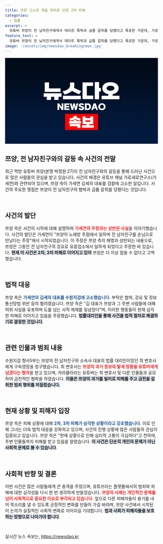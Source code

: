 ```yaml
---
title: 쯔양 고소장 제출 허위로 인한 2차 피해
categories:
  - 법률
excerpt: >
  유튜버 쯔양이 전 남자친구에게서 데이트 폭력과 금품 갈취를 당했다고 폭로한 가운데, 가로세로연구소 김세의 대표를 고소했다. 쯔양 측은 허위 주장과 2차 피해에 대해 강력 대응을 예고하며, 사건의 배후에 있는 인물들과의 연루를 시사했다.
feature_text: >
  유튜버 쯔양이 전 남자친구에게서 데이트 폭력과 금품 갈취를 당했다고 폭로한 가운데, 가로세로연구소 김세의 대표를 고소했다. 쯔양 측은 허위 주장과 2차 피해에 대해 강력 대응을 예고하며, 사건의 배후에 있는 인물들과의 연루를 시사했다.
image: '/assets/img/newsdao_breakingnews.jpg'
---
```


<p><img src="/assets/img/newsdao_breakingnews.jpg" alt="ranknews 속보" /></p>

<h2>쯔양, 전 남자친구와의 갈등 속 사건의 전말</h2>

<p data-ke-size="size16">최근 먹방 유튜버 쯔양(본명 박정원·27)이 전 남자친구와의 갈등을 통해 드러난 사건으로 많은 사람들의 관심을 받고 있습니다. 사건의 배경은 유튜브 채널 가로세로연구소(가세연)와 관련되어 있으며, 쯔양 측이 가세연 김세의 대표를 검찰에 고소한 일입니다. 사건의 주요한 쟁점은 쯔양이 전 남자친구의 협박과 금품 갈취를 당했다는 것입니다.</p>

<p data-ke-size="size16">&nbsp;</p>

<h2 data-ke-size="size26">사건의 발단</h2>

<p data-ke-size="size16">쯔양 측은 사건의 시작에 대해 설명하며 <b><span style="color: #ee2323;">가세연의 주장과는 상반된 사실</span></b>을 이야기했습니다. 사건의 발단은 가세연이 "쯔양이 노래방 주점에서 일하며 전 남자친구를 손님으로 만났다는 주장"에서 시작되었습니다. 이 주장은 쯔양 측의 해명과 상반되는 내용으로, 쯔양은 그동안 전 남자친구의 강요로 유흥업소에서 일하게 되었다고 주장한 바 있습니다. <b><span style="background-color: #21538527;">현재 이 사건은 2차, 3차 피해로 이어지고 있어</span></b> 쯔양은 더 이상 참을 수 없다고 고백했습니다.  </p>

<p data-ke-size="size16">&nbsp;</p>

<h2 data-ke-size="size26">법적 대응</h2>

<p data-ke-size="size16">쯔양 측은 <b><span style="color: #1a5490;">가세연의 김세의 대표를 수원지검에 고소했습니다.</span></b> 부탁은 협박, 강요 및 정보통신망법 위반 등의 혐의였습니다. 쯔양 측은 "김 대표가 쯔양과 그 주변 사람들에 대해 허위 사실을 유포하며 도를 넘는 사적 제재를 일삼았다"며, 이러한 행동들이 현재 심각한 피해로 이어지고 있음을 주장했습니다. <b><span style="background-color: #21538527;">법률대리인을 통해 사건을 법적 절차로 해결하기로 결정한 것입니다</span></b>.</p>

<p data-ke-size="size16">&nbsp;</p>

<h2 data-ke-size="size26">관련 인물과 범죄 내용</h2>

<p data-ke-size="size16">수원지검 형사5부는 쯔양의 전 남자친구와 소속사 대표의 법률 대리인이었던 최 변호사에게 구속영장을 청구했습니다. 최 변호사는 <b><span style="color: #ee2323;">쯔양의 과거 정보와 탈세 정황을 유튜버에게 넘겼다는 혐의</span></b>을 받고 있으며, 카라큘라라는 유튜버는 최 변호사 및 다른 인물들과 공모하여 금전적인 협박을 하였습니다. <b><span style="background-color: #21538527;">이들은 쯔양의 과거를 빌미로 피해를 주고 금전을 갈취한 범죄 행위를 저질렀습니다.</span></b></p>

<p data-ke-size="size16">&nbsp;</p>

<h2 data-ke-size="size26">현재 상황 및 피해자 입장</h2>

<p data-ke-size="size16">쯔양 측은 피해 상황에 대해 <b><span style="color: #1a5490;">2차, 3차 피해가 심각한 상황이라고 강조했습니다</span></b>. 이로 인해 그녀는 더욱 법적 대응을 강화하고 있으며, 사건의 진행 상황에 많은 사람들의 관심이 집중되고 있습니다. 쯔양 측은 "현재 상황으로 인해 심리적 고통이 극심하다"고 전하며, 주변 인물들까지 피해를 받고 있음을 알렸습니다. <b><span style="background-color: #21538527;">이 사건은 단순히 개인의 문제가 아닌 사회적 문제로 볼 수 있습니다</span></b>.</p>

<p data-ke-size="size16">&nbsp;</p>

<h2 data-ke-size="size26">사회적 반향 및 결론</h2>

<p data-ke-size="size16">이번 사건은 많은 사람들에게 큰 충격을 주었으며, 유튜브라는 플랫폼에서의 범죄와 피해에 대한 심각성을 다시 한 번 생각하게 만들었습니다. <b><span style="color: #ee2323;">쯔양의 사례는 개인적인 문제를 넘어 사회적으로 중요한 이슈로 부각되고 있습니다.</span></b> 앞으로 다른 피해자들이 용기를 내어 목소리를 낼 수 있도록 긍정적인 변화를 만들어 가길 바라며, 쯔양 사건에서 시작된 이 논의가 실질적인 사회적 변화로 이어지길 기대합니다. <b><span style="background-color: #21538527;">법과 사회가 피해자들을 보호하는 방향으로 나아가야 합니다</span></b>.</p>

<p data-ke-size="size16">&nbsp;</p>
실시간 뉴스 속보는, <a href="https://newsdao.kr" rel="dofollow">https://newsdao.kr</a>


